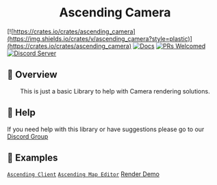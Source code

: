 <h1 align="center">
Ascending Camera
</h1>

[![https://crates.io/crates/ascending_camera](https://img.shields.io/crates/v/ascending_camera?style=plastic)](https://crates.io/crates/ascending_camera)
[![Docs](https://docs.rs/ascending_camera/badge.svg)](https://docs.rs/ascending_camera)
[![PRs Welcomed](https://img.shields.io/badge/PRs-welcome-brightgreen.svg?style=flat-square)](http://makeapullrequest.com)
[![Discord Server](https://img.shields.io/discord/81844480201728000?label=&labelColor=6A7EC2&logo=discord&logoColor=ffffff&color=7389D8)](https://discord.gg/gVXNDwpS3Z)

## 📑 Overview

<p align="center">
This is just a basic Library to help with Camera rendering solutions.
</p>

## 🚨 Help

If you need help with this library or have suggestions please go to our [Discord Group](https://discord.gg/gVXNDwpS3Z)

## 🔎 Examples

[`Ascending Client`](https://github.com/AscendingCreations/AscendingClient)
[`Ascending Map Editor`](https://github.com/AscendingCreations/AscendingMapEditor)
[Render Demo](https://github.com/AscendingCreations/render_demo)